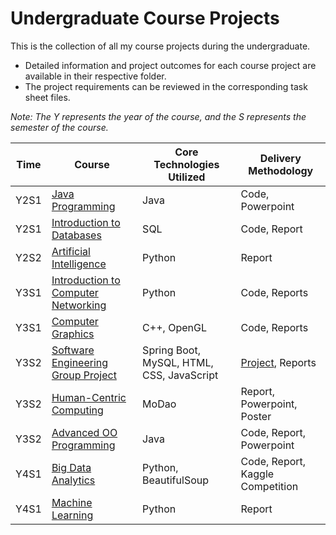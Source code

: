 # Undergraduate Course Projects
<!-- ![](https://img.shields.io/github/repo-size/Sushang-Li/UGCourseProjects.svg?style=flat) -->

This is the collection of all my course projects during the undergraduate.
* Detailed information and project outcomes for each course project are available in their respective folder.
* The project requirements can be reviewed in the corresponding task sheet files.

*Note: The Y represents the year of the course, and the S represents the semester of the course.*

| Time | Course              | Core Technologies Utilized | Delivery Methodology |
| ---- | --------------------| ----   | ----   |
| Y2S1       | [Java Programming](https://github.com/Sushang-Li/UGCourseProjects/tree/main/CPT111_Java%20Programming)            | Java                            | Code, Powerpoint                     |
| Y2S1       | [Introduction to Databases](https://github.com/Sushang-Li/UGCourseProjects/tree/main/CPT103_Introduction%20to%20Databases)   | SQL                             | Code, Report                     |
| Y2S2       | [Artificial Intelligence](https://github.com/Sushang-Li/UGCourseProjects/tree/main/INT104_Artificial%20Intelligence)     | Python                          | Report                     |
| Y3S1       | [Introduction to Computer Networking](https://github.com/Sushang-Li/UGCourseProjects/tree/main/CAN201_Introduction%20to%20Computer%20Networking) | Python                     | Code, Reports                     |
| Y3S1       | [Computer Graphics](https://github.com/Sushang-Li/UGCourseProjects/tree/main/CPT205_Computer%20Graphics)            | C++, OpenGL                   | Code, Reports                     |
| Y3S2       | [Software Engineering Group Project](https://github.com/Sushang-Li/UGCourseProjects/tree/main/CPT202_Software%20Engineering%20Group%20Project) | Spring Boot, MySQL, HTML, CSS, JavaScript |[Project](https://github.com/Sushang-Li/CPT202_Group_6), Reports |
| Y3S2       | [Human-Centric Computing](https://github.com/Sushang-Li/UGCourseProjects/tree/main/CPT208_Human-Centric%20Computing)     | MoDao                          | Report, Powerpoint, Poster                     |
| Y3S2       | [Advanced OO Programming](https://github.com/Sushang-Li/UGCourseProjects/tree/main/CPT204_Advanced%20OO%20Programming)     | Java                           | Code, Report, Powerpoint                     |
| Y4S1       | [Big Data Analytics](https://github.com/Sushang-Li/UGCourseProjects/tree/main/INT303_Big%20Data%20Analytics)     | Python, BeautifulSoup         | Code, Report, Kaggle Competition                     |
| Y4S1       | [Machine Learning](https://github.com/Sushang-Li/UGCourseProjects/tree/main/INT305_Machine%20Learning)            | Python       | Report                     |
